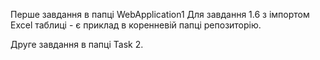 Перше завдання в папці WebApplication1
Для завдання 1.6 з імпортом Excel таблиці - є приклад в коренневій папці репозиторію.

Друге завдання в папці Task 2.